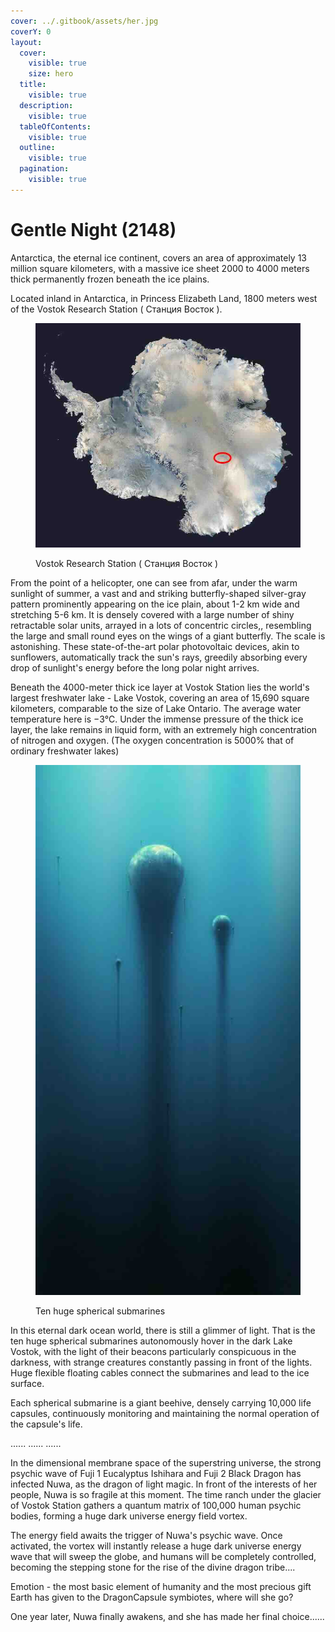 ```yaml
---
cover: ../.gitbook/assets/her.jpg
coverY: 0
layout:
  cover:
    visible: true
    size: hero
  title:
    visible: true
  description:
    visible: true
  tableOfContents:
    visible: true
  outline:
    visible: true
  pagination:
    visible: true
---
```


# Gentle Night (2148)

Antarctica, the eternal ice continent, covers an area of approximately 13 million square kilometers, with a massive ice sheet 2000 to 4000 meters thick permanently frozen beneath the ice plains.

Located inland in Antarctica, in Princess Elizabeth Land, 1800 meters west of the  Vostok Research Station ( Станция Восток ).

<div align="left">

<figure><img src="../.gitbook/assets/LakeVostok-Location.jpeg" alt=""><figcaption><p>Vostok Research Station ( Станция Восток )</p></figcaption></figure>

</div>

From the point of a helicopter, one can see from afar, under the warm sunlight of summer, a vast and and striking butterfly-shaped silver-gray pattern prominently appearing on the ice plain, about 1-2 km wide and stretching 5-6 km. It is densely covered with a large number of shiny retractable solar units, arrayed in a lots of concentric circles,, resembling the large and small round eyes on the wings of a giant butterfly. The scale is astonishing. These state-of-the-art polar photovoltaic devices, akin to sunflowers, automatically track the sun's rays, greedily absorbing every drop of sunlight's energy before the long polar night arrives.

Beneath the 4000-meter thick ice layer at Vostok Station lies the world's largest freshwater lake - Lake Vostok, covering an area of 15,690 square kilometers, comparable to the size of Lake Ontario. The average water temperature here is −3℃. Under the immense pressure of the thick ice layer, the lake remains in liquid form, with an extremely high concentration of nitrogen and oxygen. (The oxygen concentration is 5000% that of ordinary freshwater lakes)

<div align="left">

<figure><img src="../.gitbook/assets/sumeri.jpeg" alt=""><figcaption><p> Ten huge spherical submarines</p></figcaption></figure>

</div>

In this eternal dark ocean world, there is still a glimmer of light. That is the ten huge spherical submarines autonomously hover in the dark Lake Vostok, with the light of their beacons particularly conspicuous in the darkness, with strange creatures constantly passing in front of the lights. Huge flexible floating cables connect the submarines and lead to the ice surface.



Each spherical submarine is a giant beehive, densely carrying 10,000 life capsules, continuously monitoring and maintaining the normal operation of the capsule's life.



&#x20;...... ...... ......&#x20;



In the dimensional membrane space of the superstring universe, the strong psychic wave of Fuji 1 Eucalyptus Ishihara and Fuji 2 Black Dragon has infected Nuwa, as the dragon of light magic. In front of the interests of her people, Nuwa is so fragile at this moment. The time ranch under the glacier of Vostok Station gathers a quantum matrix of 100,000 human psychic bodies, forming a huge dark universe energy field vortex.

The energy field awaits the trigger of Nuwa's psychic wave. Once activated, the vortex will instantly release a huge dark universe energy wave that will sweep the globe, and humans will be completely controlled, becoming the stepping stone for the rise of the divine dragon tribe....

Emotion - the most basic element of humanity and the most precious gift Earth has given to the DragonCapsule symbiotes, where will she go?



One year later, Nuwa finally awakens, and she has made her final choice......
